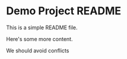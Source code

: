 # Demo Project README

This is a simple README file.

Here's some more content.

We should avoid conflicts
